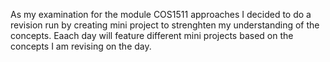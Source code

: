 As my examination for the module COS1511 approaches I decided to do a revision run by creating mini project to strenghten my understanding of the concepts.
Eaach day will feature different mini projects based on the concepts I am revising on the day.